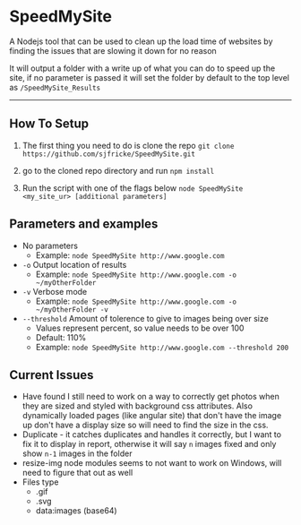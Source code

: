 # SpeedMySite
A Nodejs tool that can be used to clean up the load time of websites by finding the issues that are slowing it down for no reason

It will output a folder with a write up of what you can do to speed up the site, if no parameter is passed it will set the folder by default to the top level as `/SpeedMySite_Results`

-------

## How To Setup
1. The first thing you need to do is clone the repo
`git clone https://github.com/sjfricke/SpeedMySite.git`

2. go to the cloned repo directory and run
`npm install`

3. Run the script with one of the flags below
`node SpeedMySite <my_site_ur> [additional parameters]`

## Parameters and examples

  * No parameters
	* Example: `node SpeedMySite http://www.google.com`
  * `-o` Output location of results
	* Example: `node SpeedMySite http://www.google.com -o ~/myOtherFolder`
  * `-v` Verbose mode
	* Example: `node SpeedMySite http://www.google.com -o ~/myOtherFolder -v`
  * `--threshold` Amount of tolerence to give to images being over size
	* Values represent percent, so value needs to be over 100
	* Default: 110%
	* Example: `node SpeedMySite http://www.google.com --threshold 200` 
	
## Current Issues

* Have found I still need to work on a way to correctly get photos when they are sized and styled with background css attributes. Also dynamically loaded pages (like angular site) that don't have the image up don't have a display size so will need to find the size in the css.
* Duplicate - it catches duplicates and handles it correctly, but I want to fix it to display in report, otherwise it will say `n` images fixed and only show `n-1` images in the folder
* resize-img node modules seems to not want to work on Windows, will need to figure that out as well
* Files type
  * .gif
  * .svg
  * data:images (base64)
